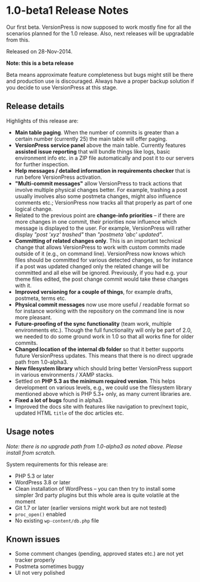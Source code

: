 # 1.0-beta1 Release Notes #

Our first beta. VersionPress is now supposed to work mostly fine for all the scenarios planned for the 1.0 release. Also, next releases will be upgradable from this. 

Released on 28-Nov-2014.


<div class="note">
  <strong>Note: this is a beta release</strong>
  <p>Beta means approximate feature completeness but bugs might still be there and production use is discouraged. Always have a proper backup solution if you decide to use VersionPress at this stage.</p>
</div>


## Release details ##

Highlights of this release are:

* **Main table paging**. When the number of commits is greater than a certain number (currently 25) the main table will offer paging.
* **VersionPress service panel** above the main table. Currently features **assisted issue reporting** that will bundle things like logs, basic environment info etc. in a ZIP file automatically and post it to our servers for further inspection.
* **Help messages / detailed information in requirements checker** that is run before VersionPress activation.
* **"Multi-commit messages"** allow VersionPress to track actions that involve multiple physical changes better. For example, trashing a post usually involves also some postmeta changes, might also influence comments etc.; VersionPress now tracks all that properly as part of one logical change.
* Related to the previous point are **change-info priorities** – if there are more changes in one commit, their priorities now influence which message is displayed to the user. For example, VersionPress will rather display *"post 'xyz' trashed"* than *"postmeta 'abc' updated"*.
* **Committing of related changes only**. This is an important technical change that allows VersionPress to work with custom commits made outside of it (e.g., on command line). VersionPress now knows which files should be committed for various detected changes, so for instance if a post was updated changed only the related change will be committed and all else will be ignored. Previously, if you had e.g. your theme files edited, the post change commit would take these changes with it.
* **Improved versioning for a couple of things**, for example drafts, postmeta, terms etc.
* **Physical commit messages** now use more useful / readable format so for instance working with the repository on the command line is now more pleasant. 
* **Future-proofing of the sync functionality** (team work, multiple environments etc.). Though the full functionality will only be part of 2.0, we needed to do some ground work in 1.0 so that all works fine for older commits.
* **Changed location of the internal db folder** so that it better supports future VersionPress updates. This means that there is no direct upgrade path from 1.0-alpha3.
* **New filesystem library** which should bring better VersionPress support in various environments / XAMP stacks.
* Settled on **PHP 5.3 as the minimum required version**. This helps development on various levels, e.g., we could use the filesystem library mentioned above which is PHP 5.3+ only, as many current libraries are.
* **Fixed a lot of bugs** found in alpha3.
* Improved the docs site with features like navigation to prev/next topic, updated HTML `title` of the doc articles etc.



## Usage notes ##

*Note: there is no upgrade path from 1.0-alpha3 as noted above. Please install from scratch.*

System requirements for this release are:

* PHP 5.3 or later
* WordPress 3.8 or later
* Clean installation of WordPress – you can then try to install some simpler 3rd party plugins but this whole area is quite volatile at the moment
* Git 1.7 or later (earlier versions might work but are not tested)
* `proc_open()` enabled
* No existing `wp-content/db.php` file


## Known issues ##

* Some comment changes (pending, approved states etc.) are not yet tracker properly
* Postmeta sometimes buggy
* UI not very polished
